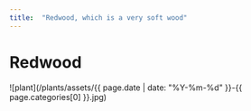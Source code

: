 ```yaml
---
title:  "Redwood, which is a very soft wood"
---
```


# Redwood

![plant](/plants/assets/{{ page.date | date: "%Y-%m-%d" }}-{{ page.categories[0] }}.jpg)
